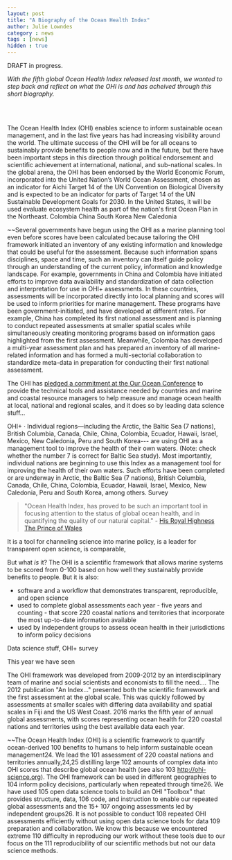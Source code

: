 ```yaml
---
layout: post
title: "A Biography of the Ocean Health Index"
author: Julie Lowndes
category : news 
tags : [news]
hidden : true
---
```


DRAFT in progress. 

*With the fifth global Ocean Health Index released last month, we wanted to step back and reflect on what the OHI is and has acheived through this short biography.*

<br>
<br>


The Ocean Health Index (OHI) enables science to inform sustainable ocean management, and in the last five years has had increasing visibility around the world. 
The ultimate success of the OHI will be for all oceans to sustainably provide benefits to people now and in the future, but there have been important steps in this direction through political endorsement and scientific achievement at international, national, and sub-national scales. 
In the global arena, the OHI has been endorsed by the World Economic Forum, incorporated into the United Nation’s World Ocean Assessment, chosen as an indicator for Aichi Target 14 of the UN Convention on Biological Diversity and is expected to be an indicator for parts of Target 14 of the UN Sustainable Development Goals for 2030.
In the United States, it will be used evaluate ecosystem health as part of the nation's first Ocean Plan in the Northeast. 
Colombia
China
South Korea
New Caledonia

~~Several governments have begun using the OHI as a marine planning tool even before scores have been calculated because tailoring the OHI framework initiated an inventory of any existing information and knowledge that could be useful for the assessment. Because such information spans disciplines, space and time, such an inventory can itself guide policy through an understanding of the current policy, information and knowledge landscape. For example, governments in China and Colombia have initiated efforts to improve data availability and standardization of data collection and interpretation for use in OHI+ assessments. In these countries, assessments will be incorporated directly into local planning and scores will be used to inform priorities for marine management. These programs have been government-initiated, and have developed at different rates. For example, China has completed its first national assessment and is planning to conduct repeated assessments at smaller spatial scales while simultaneously creating monitoring programs based on information gaps highlighted from the first assessment. Meanwhile, Colombia has developed a multi-year assessment plan and has prepared an inventory of all marine-related information and has formed a multi-sectorial collaboration to standardize meta-data in preparation for conducting their first national assessment.

The OHI has [pledged a commitment at the Our Ocean Conference](http://ourocean2016.org/commitments/#commitments-main) to provide the technical tools and assistance needed by countries and marine and coastal resource managers to help measure and manage ocean health at local, national and regional scales, and it does so by leading data science stuff...

OHI+
·         Individual regions—including the Arctic, the Baltic Sea (7 nations), British Columbia, Canada, Chile, China, Colombia, Ecuador, Hawaii, Israel, Mexico, New Caledonia, Peru and South Korea--- are using OHI as a management tool to  improve the health of their own waters.  (Note: check whether the number 7 is correct for Baltic Sea study).
Most importantly, individual nations are beginning to use this Index as a management tool for improving the health of their own waters. Such efforts have been completed or are underway in Arctic, the Baltic Sea (7 nations), British Columbia, Canada, Chile, China, Colombia, Ecuador, Hawaii, Israel, Mexico, New Caledonia, Peru and South Korea, among others. 
Survey

> "Ocean Health Index, has proved to be such an important tool in focusing attention to the status of global ocean health, and in quantifying the quality of our natural capital." - [His Royal Highness The Prince of Wales](http://www.oceanhealthindex.org/news/Colobian_Leadership_on_Oceans)

It is a tool for channeling science into marine policy, is a leader for transparent open science, is comparable, 

But what *is* it? The OHI is a scientific framework that allows marine systems to be scored from 0-100 based on how well they sustainably provide benefits to people. But it is also: 

- software and a workflow that demonstrates transparent, reproducible, and open science
- used to complete global assessments each year - five years and counting - that score 220 coastal nations and territories that incorporate the most up-to-date information available
- used by independent groups to assess ocean health in their jurisdictions to inform policy decisions

Data science stuff, OHI+ survey


This year we have seen 


The OHI framework was developed from 2009-2012 by an interdisciplinary team of marine and social scientists and economists to fill the need.... The 2012 publication "An Index..." presented both the scientific framework and the first assessment at the global scale. This was quickly followed by assessments at smaller scales with differing data availability and spatial scales in Fiji and the US West Coast. 2016 marks the fifth year of annual global assessments, with scores representing ocean health for 220 coastal nations and territories using the best available data each year.


~~The Ocean Health Index (OHI) is a scientific framework to quantify ocean-derived
100 benefits to humans to help inform sustainable ocean management24. We lead the
101 assessment of 220 coastal nations and territories annually,24,25 distilling large
102 amounts of complex data into OHI scores that describe global ocean health (see also
103 http://ohi-science.org). The OHI framework can be used in different geographies to
104 inform policy decisions, particularly when repeated through time26. We have used
105 open data science tools to build an OHI "Toolbox" that provides structure, data,
106 code, and instruction to enable our repeated global assessments and the 15+
107 ongoing assessments led by independent groups26. It is not possible to conduct
108 repeated OHI assessments efficiently without using open data science tools for data
109 preparation and collaboration. We know this because we encountered extreme
110 difficulty in reproducing our work without these tools due to our focus on the
111 reproducibility of our scientific methods but not our data science methods.

